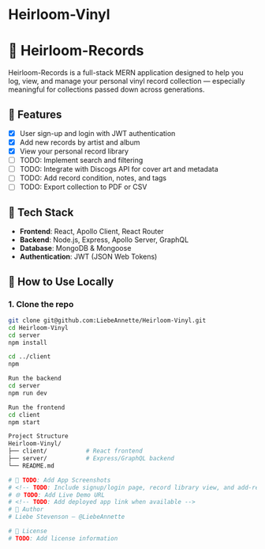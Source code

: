 # Heirloom-Vinyl
# 🎵 Heirloom-Records

Heirloom-Records is a full-stack MERN application designed to help you log, view, and manage your personal vinyl record collection — especially meaningful for collections passed down across generations.

## 🌟 Features

- [x] User sign-up and login with JWT authentication
- [x] Add new records by artist and album
- [x] View your personal record library
- [ ] TODO: Implement search and filtering
- [ ] TODO: Integrate with Discogs API for cover art and metadata
- [ ] TODO: Add record condition, notes, and tags
- [ ] TODO: Export collection to PDF or CSV

## 🚀 Tech Stack

- **Frontend**: React, Apollo Client, React Router
- **Backend**: Node.js, Express, Apollo Server, GraphQL
- **Database**: MongoDB & Mongoose
- **Authentication**: JWT (JSON Web Tokens)

## 🧪 How to Use Locally

### 1. Clone the repo

```bash
git clone git@github.com:LiebeAnnette/Heirloom-Vinyl.git
cd Heirloom-Vinyl
cd server
npm install

cd ../client
npm 

Run the backend
cd server
npm run dev

Run the frontend
cd client
npm start

Project Structure
Heirloom-Vinyl/
├── client/           # React frontend
├── server/           # Express/GraphQL backend
└── README.md

# 📸 TODO: Add App Screenshots
# <!-- TODO: Include signup/login page, record library view, and add-record form -->
# 🌐 TODO: Add Live Demo URL
# <!-- TODO: Add deployed app link when available -->
# 👤 Author
# Liebe Stevenson – @LiebeAnnette

# 📝 License
# TODO: Add license information